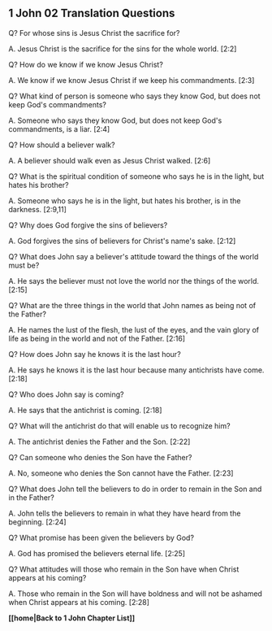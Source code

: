 ## 1 John 02 Translation Questions ##

Q? For whose sins is Jesus Christ the sacrifice for?

A. Jesus Christ is the sacrifice for the sins for the whole world. [2:2]

Q? How do we know if we know Jesus Christ?

A. We know if we know Jesus Christ if we keep his commandments. [2:3]

Q? What kind of person is someone who says they know God, but does not keep God's commandments?

A. Someone who says they know God, but does not keep God's commandments, is a liar. [2:4]

Q? How should a believer walk?

A. A believer should walk even as Jesus Christ walked. [2:6]

Q? What is the spiritual condition of someone who says he is in the light, but hates his brother?

A. Someone who says he is in the light, but hates his brother, is in the darkness. [2:9,11]

Q? Why does God forgive the sins of believers?

A. God forgives the sins of believers for Christ's name's sake. [2:12]

Q? What does John say a believer's attitude toward the things of the world must be?

A. He says the believer must not love the world nor the things of the world. [2:15]

Q? What are the three things in the world that John names as being not of the Father?

A. He names the lust of the flesh, the lust of the eyes, and the vain glory of life as being in the world and not of the Father. [2:16]

Q? How does John say he knows it is the last hour?

A. He says he knows it is the last hour because many antichrists have come. [2:18]

Q? Who does John say is coming?

A. He says that the antichrist is coming. [2:18]

Q? What will the antichrist do that will enable us to recognize him?

A. The antichrist denies the Father and the Son. [2:22]

Q? Can someone who denies the Son have the Father?

A. No, someone who denies the Son cannot have the Father. [2:23]

Q? What does John tell the believers to do in order to remain in the Son and in the Father?

A. John tells the believers to remain in what they have heard from the beginning. [2:24]

Q? What promise has been given the believers by God?

A. God has promised the believers eternal life. [2:25]

Q? What attitudes will those who remain in the Son have when Christ appears at his coming?

A. Those who remain in the Son will have boldness and will not be ashamed when Christ appears at his coming. [2:28]

__[[home|Back to 1 John Chapter List]]__

